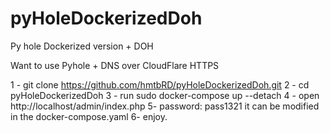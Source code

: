 # pyHoleDockerizedDoh
Py hole Dockerized version + DOH

Want to use Pyhole + DNS over CloudFlare HTTPS

1 - git clone https://github.com/hmtbRD/pyHoleDockerizedDoh.git
2 - cd pyHoleDockerizedDoh
3 - run sudo docker-compose up --detach
4 - open http://localhost/admin/index.php
5- password: pass1321 it can be modified in the docker-compose.yaml
6- enjoy.
